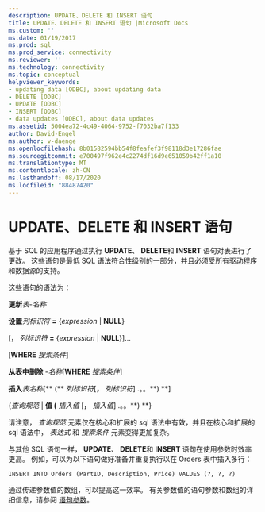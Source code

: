 ```yaml
---
description: UPDATE、DELETE 和 INSERT 语句
title: UPDATE、DELETE 和 INSERT 语句 |Microsoft Docs
ms.custom: ''
ms.date: 01/19/2017
ms.prod: sql
ms.prod_service: connectivity
ms.reviewer: ''
ms.technology: connectivity
ms.topic: conceptual
helpviewer_keywords:
- updating data [ODBC], about updating data
- DELETE [ODBC]
- UPDATE [ODBC]
- INSERT [ODBC]
- data updates [ODBC], about data updates
ms.assetid: 5004ea72-4c49-4064-9752-f7032ba7f133
author: David-Engel
ms.author: v-daenge
ms.openlocfilehash: 8b01582594bb54f8feafef3f98118d3e17286fae
ms.sourcegitcommit: e700497f962e4c2274df16d9e651059b42ff1a10
ms.translationtype: MT
ms.contentlocale: zh-CN
ms.lasthandoff: 08/17/2020
ms.locfileid: "88487420"
---
```

# <a name="update-delete-and-insert-statements"></a>UPDATE、DELETE 和 INSERT 语句
基于 SQL 的应用程序通过执行 **UPDATE**、 **DELETE**和 **INSERT** 语句对表进行了更改。 这些语句是最低 SQL 语法符合性级别的一部分，并且必须受所有驱动程序和数据源的支持。  
  
 这些语句的语法为：  
  
 **更新**_表-名称_  
  
 **设置**_列标识符_ **=** {*expression* &#124; **NULL**}  
  
 [**，** _列标识符_ **=** {*expression* &#124; **NULL**}]...  
  
 [**WHERE** _搜索条件_]  
  
 **从表中删除** _-名称_[**WHERE** _搜索条件_]  
  
 **插入**_表名称_[** (** _列标识符_[**，** _列标识符_] .。。**) **]  
  
 {*查询规范* &#124; **值 (** _插入值_ [**，** _插入值_] .。。**) **}  
  
 请注意， *查询规范* 元素仅在核心和扩展的 sql 语法中有效，并且在核心和扩展的 sql 语法中， *表达式* 和 *搜索条件* 元素变得更加复杂。  
  
 与其他 SQL 语句一样， **UPDATE**、 **DELETE**和 **INSERT** 语句在使用参数时效率更高。 例如，可以为以下语句做好准备并重复执行以在 Orders 表中插入多行：  
  
```  
INSERT INTO Orders (PartID, Description, Price) VALUES (?, ?, ?)  
```  
  
 通过传递参数值的数组，可以提高这一效率。 有关参数值的语句参数和数组的详细信息，请参阅 [语句参数](../../../odbc/reference/develop-app/statement-parameters.md)。
